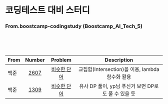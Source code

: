 # 코딩테스트 대비 스터디

### From.boostcamp-codingstudy (Boostcamp_AI_Tech_5)

</br>
</br>
</br>  
  
|From|Number|Problem|Description|
|---|:---:|:---:|:---:|
|백준|[2607](https://github.com/boostcamp-codingstudy/coding-study/blob/main/jiwon/baek_2607.py)|[비슷한 단어](https://www.acmicpc.net/problem/2607)|교집합(Intersection)을 이용, lambda 함수화 활용|
|백준|[1309](https://github.com/boostcamp-codingstudy/coding-study/blob/main/jiwon/baek_1309.py)|[비슷한 단어](https://www.acmicpc.net/problem/1309)|유사 DP 풀이, yp님 푸신거 보면 DP로도 풀 수 있을 듯|

